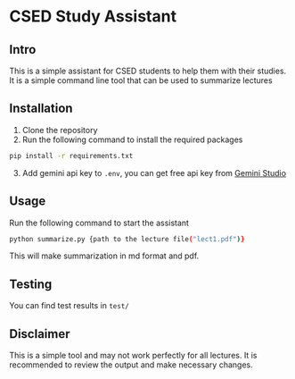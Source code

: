 # CSED Study Assistant
## Intro
This is a simple assistant for CSED students to help them with their studies. It is a simple command line tool that can be used to summarize lectures

## Installation
1. Clone the repository
2. Run the following command to install the required packages
```bash
pip install -r requirements.txt
```
3. Add gemini api key to `.env`, you can get free api key from [Gemini Studio](https://aistudio.google.com/app/apikey)

## Usage
Run the following command to start the assistant
```bash
python summarize.py {path to the lecture file("lect1.pdf")}
```
This will make summarization in md format and pdf.

## Testing
You can find test results in `test/`

## Disclaimer
This is a simple tool and may not work perfectly for all lectures. It is recommended to review the output and make necessary changes.